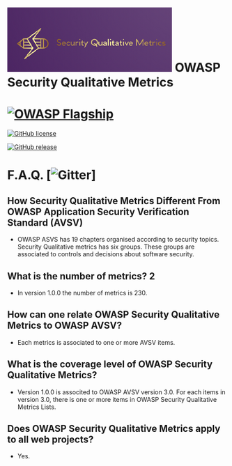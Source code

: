 
# ![Project Logo](images/logo2.png) OWASP Security Qualitative Metrics  
# [![OWASP Flagship](https://img.shields.io/badge/owasp-flagship-blue.svg)](https://owasp.org/projects/)
 [![GitHub license](https://img.shields.io/github/license/Naereen/StrapDown.js.svg)](https://github.com/Naereen/StrapDown.js/blob/master/LICENSE)

 [![GitHub release](https://img.shields.io/github/release/Naereen/StrapDown.js.svg)](https://github.com/OWASP/www-project-security-qualitative-metrics/releases)




# F.A.Q. [![Gitter](https://gitter.im/owasp-www-project-security-qualitative-metrics/community)]

## How Security Qualitative Metrics Different From OWASP Application Security Verification Standard (AVSV)

- OWASP ASVS has 19 chapters organised according to security topics. Security Qualitative metrics has six groups. These groups are associated to controls and decisions about software security.

## What is the number of metrics? 2

- In version 1.0.0 the number of metrics is 230. 

## How can one relate OWASP Security Qualitative Metrics to OWASP AVSV? 

- Each metrics is associated to one or more AVSV items. 

## What is the coverage level of OWASP Security Qualitative Metrics?

- Version 1.0.0 is associted to OWASP AVSV version 3.0. For each items in version 3.0, there is one or more items in OWASP Security Qualitative Metrics Lists. 

## Does OWASP Security Qualitative Metrics apply to all web projects?

- Yes.
